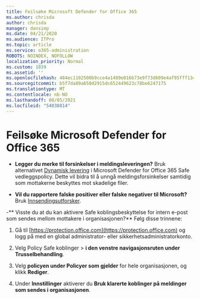 ```yaml
---
title: Feilsøke Microsoft Defender for Office 365
ms.author: chrisda
author: chrisda
manager: dansimp
ms.date: 04/21/2020
ms.audience: ITPro
ms.topic: article
ms.service: o365-administration
ROBOTS: NOINDEX, NOFOLLOW
localization_priority: Normal
ms.custom: 1039
ms.assetid: ''
ms.openlocfilehash: 484ec1102500b9cce4a1489e016b73e9f73d609e4af95fff13405857d34f3978
ms.sourcegitcommit: b5f7da89a650d2915dc652449623c78be6247175
ms.translationtype: MT
ms.contentlocale: nb-NO
ms.lasthandoff: 08/05/2021
ms.locfileid: "54038814"
---
```

# <a name="troubleshooting-microsoft-defender-for-office-365"></a>Feilsøke Microsoft Defender for Office 365

- **Legger du merke til forsinkelser i meldingsleveringen?** Bruk alternativet [Dynamisk levering](/microsoft-365/security/office-365-security/dynamic-delivery-and-previewing) i Microsoft Defender for Office 365 Safe vedleggspolicy. Dette vil bidra til å unngå meldingsforsinkelser samtidig som mottakerne beskyttes mot skadelige filer.

- **Vil du rapportere falske positiver eller falske negativer til Microsoft?** Bruk [Innsendingsutforsker](https://protection.office.com/reportsubmission).

-** Visste du at du kan aktivere Safe koblingsbeskyttelse for intern e-post som sendes mellom mottakere i organisasjonen?** Følg disse trinnene:

  1. Gå til [https://protection.office.com](https://protection.office.com) og logg på med en global administrator- eller sikkerhetsadministratorkonto.

  2. Velg Policy Safe koblinger  \> **i den venstre navigasjonsruten under Trusselbehandling**.

  3. Velg **policyen under Policyer som gjelder** for hele organisasjonen, og klikk **Rediger**.

  4. Under **Innstillinger** aktiverer du **Bruk klarerte koblinger på meldinger som sendes i organisasjonen**.
